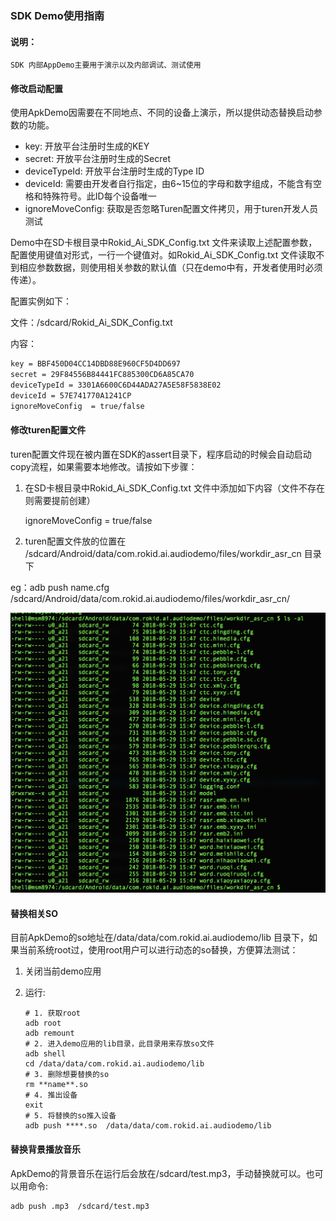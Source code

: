 ### SDK Demo使用指南

#### 说明：

	SDK 内部AppDemo主要用于演示以及内部调试、测试使用



#### 修改启动配置

使用ApkDemo因需要在不同地点、不同的设备上演示，所以提供动态替换启动参数的功能。

* key: 开放平台注册时生成的KEY
* secret: 开放平台注册时生成的Secret
* deviceTypeId: 开放平台注册时生成的Type ID
* deviceId: 需要由开发者自行指定，由6~15位的字母和数字组成，不能含有空格和特殊符号。此ID每个设备唯一
* ignoreMoveConfig: 获取是否忽略Turen配置文件拷贝，用于turen开发人员测试

Demo中在SD卡根目录中Rokid_Ai_SDK_Config.txt 文件来读取上述配置参数，配置使用键值对形式，一行一个键值对。如Rokid_Ai_SDK_Config.txt 文件读取不到相应参数数据，则使用相关参数的默认值（只在demo中有，开发者使用时必须传递）。

配置实例如下：

文件：/sdcard/Rokid_Ai_SDK_Config.txt  

内容：

```txt
key = BBF450D04CC14DBD88E960CF5D4DD697
secret = 29F84556B84441FC885300CD6A85CA70
deviceTypeId = 3301A6600C6D44ADA27A5E58F5838E02
deviceId = 57E741770A1241CP
ignoreMoveConfig  = true/false
```



#### 修改turen配置文件

turen配置文件现在被内置在SDK的assert目录下，程序启动的时候会自动启动copy流程，如果需要本地修改。请按如下步骤：

1. 在SD卡根目录中Rokid_Ai_SDK_Config.txt 文件中添加如下内容（文件不存在则需要提前创建）

   ignoreMoveConfig  = true/false

2. turen配置文件放的位置在 /sdcard/Android/data/com.rokid.ai.audiodemo/files/workdir_asr_cn 目录下

eg：adb push name.cfg   /sdcard/Android/data/com.rokid.ai.audiodemo/files/workdir_asr_cn/

![配置文件目录](../image/配置文件目录.png)



#### 替换相关SO

目前ApkDemo的so地址在/data/data/com.rokid.ai.audiodemo/lib 目录下，如果当前系统root过，使用root用户可以进行动态的so替换，方便算法测试：

1. 关闭当前demo应用

2. 运行: 

   ```shell
   # 1. 获取root
   adb root
   adb remount
   # 2. 进入demo应用的lib目录，此目录用来存放so文件
   adb shell
   cd /data/data/com.rokid.ai.audiodemo/lib
   # 3. 删除想要替换的so
   rm **name**.so
   # 4. 推出设备
   exit
   # 5. 将替换的so推入设备
   adb push ****.so  /data/data/com.rokid.ai.audiodemo/lib
   ```



#### 替换背景播放音乐

ApkDemo的背景音乐在运行后会放在/sdcard/test.mp3，手动替换就可以。也可以用命令:

```shell
adb push .mp3  /sdcard/test.mp3
```

